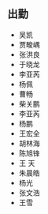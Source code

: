 ## 出勤
- 吴凯
- 贾畯嵎
- 张洪良
- 于晓龙
- 李亚芮
- 杨佩
- 曹畅
- 柴关鹏
- 李亚芮
- 杨鹏
- 王宏全
- 胡林海
- 陈旭锋
- 王 天
- 朱晨皓
- 杨光
- 张文浩
- 王雪
